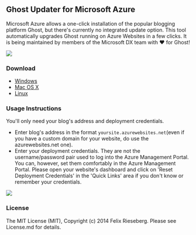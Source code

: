 ## Ghost Updater for Microsoft Azure
Microsoft Azure allows a one-click installation of the popular blogging platform Ghost, but there's currently no integrated update option. This tool automatically upgrades Ghost running on Azure Websites in a few clicks. It is being maintained by members of the Microsoft DX team with :heart: for Ghost!

![](https://raw.githubusercontent.com/felixrieseberg/Ghost-Updater-Azure/master/docs/screens.png)

### Download
- [Windows](https://github.com/felixrieseberg/Ghost-Updater-Azure/releases/download/v0.5.1/GhostUpdate-0.5.1-windows.zip)
- [Mac OS X](https://github.com/felixrieseberg/Ghost-Updater-Azure/releases/download/v0.5.1/GhostUpdater-0.5.1-osx.dmg)
- [Linux](https://github.com/felixrieseberg/Ghost-Updater-Azure/releases/download/v0.5.1/GhostUpdater-0.5.1-linux.zip)

### Usage Instructions
You'll only need your blog's address and deployment credentials. 
- Enter blog's address in the format `yoursite.azurewebsites.net`(even if you have a custom domain for your website, do use the azurewebsites.net one).
- Enter your deployment credentials. They are not the username/password pair used to log into the Azure Management Portal. You can, however, set them comfortably in the Azure Management Portal. Please open your website's dashboard and click on 'Reset Deployment Credentials' in the 'Quick Links' area if you don't know or remember your credentials.

![](https://raw.githubusercontent.com/felixrieseberg/Ghost-Updater-Azure/master/docs/password-screen2.png)

### License
The MIT License (MIT), Copyright (c) 2014 Felix Rieseberg. Please see License.md for details.
